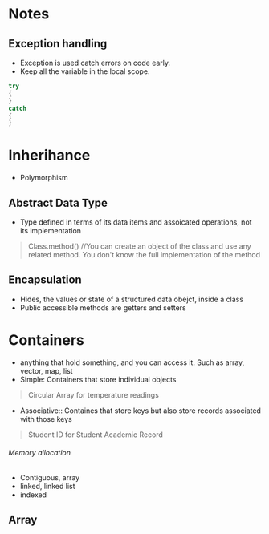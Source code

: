 # Notes

## Exception handling
* Exception is used catch errors on code early. 
* Keep all the variable in the local scope.
```c++
try
{
}
catch
{
}
```
# Inherihance
* Polymorphism

## Abstract Data Type
* Type defined in terms of its data items and assoicated operations, not its implementation

> Class.method() //You can create an object of the class and use any related method. You don't know the full implementation of the method

## Encapsulation 
* Hides, the values or state of a structured data obejct, inside a class
* Public accessible methods are getters and setters

# Containers
* anything that hold something, and you can access it. Such as array, vector, map, list 
* Simple: Containers that store individual objects
 > Circular Array for temperature readings
* Associative:: Containes that store keys but also store records associated with those keys
 > Student ID for Student Academic Record
 
 ###### Memory allocation
 * Contiguous, array
 * linked, linked list
 * indexed
 
 ## Array
 
 ## 
